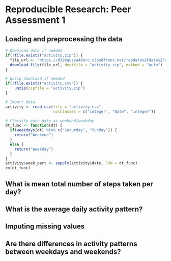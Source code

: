 # Reproducible Research: Peer Assessment 1


## Loading and preprocessing the data


```r
# Download data if needed
if(!file.exists("activity.zip")) {
  file_url <- "https://d396qusza40orc.cloudfront.net/repdata%2Fdata%2Factivity.zip"
  download.file(file_url, destfile = "activity.zip", method = "auto")
}

# Unzip download if needed
if(!file.exists("activity.csv")) {
    unzip(zipfile = "activity.zip")
}

# Import data
activity <- read.csv(file = "activity.csv",
                     colClasses = c("integer", "Date", "integer"))

# Classify each date as weekend/weekday
dt_func <- function(dt) {
  if(weekdays(dt) %in% c("Saturday", "Sunday")) {
    return("Weekend")
  }
  else {
    return("Weekday")
  }
}
activity$week_part <- sapply(activity$date, FUN = dt_func)
rm(dt_func)
```



## What is mean total number of steps taken per day?



## What is the average daily activity pattern?



## Imputing missing values



## Are there differences in activity patterns between weekdays and weekends?
